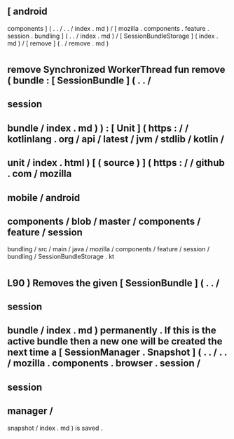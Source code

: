 [
android
-
components
]
(
.
.
/
.
.
/
index
.
md
)
/
[
mozilla
.
components
.
feature
.
session
.
bundling
]
(
.
.
/
index
.
md
)
/
[
SessionBundleStorage
]
(
index
.
md
)
/
[
remove
]
(
.
/
remove
.
md
)
#
remove
Synchronized
WorkerThread
fun
remove
(
bundle
:
[
SessionBundle
]
(
.
.
/
-
session
-
bundle
/
index
.
md
)
)
:
[
Unit
]
(
https
:
/
/
kotlinlang
.
org
/
api
/
latest
/
jvm
/
stdlib
/
kotlin
/
-
unit
/
index
.
html
)
[
(
source
)
]
(
https
:
/
/
github
.
com
/
mozilla
-
mobile
/
android
-
components
/
blob
/
master
/
components
/
feature
/
session
-
bundling
/
src
/
main
/
java
/
mozilla
/
components
/
feature
/
session
/
bundling
/
SessionBundleStorage
.
kt
#
L90
)
Removes
the
given
[
SessionBundle
]
(
.
.
/
-
session
-
bundle
/
index
.
md
)
permanently
.
If
this
is
the
active
bundle
then
a
new
one
will
be
created
the
next
time
a
[
SessionManager
.
Snapshot
]
(
.
.
/
.
.
/
mozilla
.
components
.
browser
.
session
/
-
session
-
manager
/
-
snapshot
/
index
.
md
)
is
saved
.
